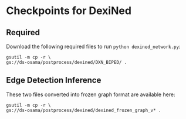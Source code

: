 # Checkpoints for DexiNed

## Required
Download the following required files to run `python dexined_network.py`:
```
gsutil -m cp -r \
gs://ds-osama/postprocess/dexined/DXN_BIPED/ .
```

## Edge Detection Inference
These two files converted into frozen graph format are available here:
```
gsutil -m cp -r \
gs://ds-osama/postprocess/dexined/dexined_frozen_graph_v* .
```
